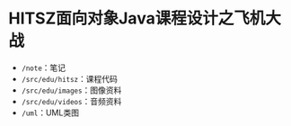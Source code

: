 # HITSZ面向对象Java课程设计之飞机大战

- `/note`：笔记
- `/src/edu/hitsz`：课程代码
- `/src/edu/images`：图像资料
- `/src/edu/videos`：音频资料
- `/uml`：UML类图